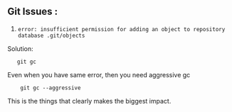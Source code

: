## Git Issues :



1. `error: insufficient permission for adding an object to repository database .git/objects`


Solution: 
   
       git gc


Even when you have same error, then you need aggressive gc

        git gc --aggressive

This is the things that clearly makes the biggest impact.

